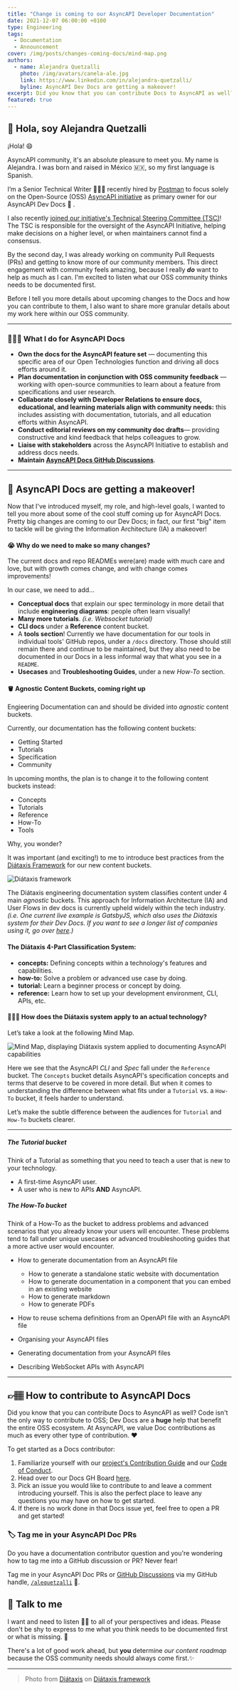 ```yaml
---
title: "Change is coming to our AsyncAPI Developer Documentation"
date: 2021-12-07 06:00:00 +0100
type: Engineering
tags:
  - Documentation
  - Announcement
cover: /img/posts/changes-coming-docs/mind-map.png
authors:
  - name: Alejandra Quetzalli
    photo: /img/avatars/canela-ale.jpg
    link: https://www.linkedin.com/in/alejandra-quetzalli/
    byline: AsyncAPI Dev Docs are getting a makeover!
excerpt: Did you know that you can contribute Docs to AsyncAPI as well? Code isn't the only way to contribute to OSS; Dev Docs are a huge help that benefit the entire OSS ecosystem.
featured: true
---
```


## 🦄 Hola, soy Alejandra Quetzalli

¡Hola! 😄

AsyncAPI community, it's an absolute pleasure to meet you. My name is Alejandra. I was born and raised in México 🇲🇽, so my first language is Spanish.

I’m a Senior Technical Writer 👩🏻‍💻 recently hired by [Postman](https://www.postman.com/alejandra-quetzalli) to focus solely on the Open-Source (OSS) [AsyncAPI initiative](https://www.asyncapi.com/) as primary owner for our AsyncAPI Dev Docs 📄 . 

I also recently [joined our initiative's Technical Steering Committee (TSC)](https://www.asyncapi.com/community/tsc)! The TSC is responsible for the oversight of the AsyncAPI Initiative, helping make decisions on a higher level, or when maintainers cannot find a consensus.

By the second day, I was already working on community Pull Requests (PRs) and getting to know more of our community members. This direct engagement with community feels amazing, because I really **_do_** want to help as much as I can. I'm excited to listen what our OSS community thinks needs to be documented first.

Before I tell you more details about upcoming changes to the Docs and how you can contribute to them, I also want to share more granular details about my work here within our OSS community.

***

### 👩🏻‍💻 What I do for AsyncAPI Docs
- **Own the docs for the AsyncAPI feature set** — documenting this specific area of our Open Technologies function and driving all docs efforts around it.
- **Plan documentation in conjunction with OSS community feedback** — working with open-source communities to learn about a feature from specifications and user research.
- **Collaborate closely with Developer Relations to ensure docs, educational, and learning materials align with community needs:** this includes assisting with documentation, tutorials, and all education efforts within AsyncAPI.
- **Conduct editorial reviews on my community doc drafts**— providing constructive and kind feedback that helps colleagues to grow.
- **Liaise with stakeholders** across the AsyncAPI Initiative to establish and address docs needs.
- **Maintain [AsyncAPI Docs GitHub Discussions](https://github.com/asyncapi/community/discussions/categories/docs)**.
 
***


## 💄 AsyncAPI Docs are getting a makeover!
Now that I've introduced myself, my role, and high-level goals, I wanted to tell you more about some of the cool stuff coming up for AsyncAPI Docs. Pretty big changes are coming to our Dev Docs; in fact, our first "big" item to tackle will be giving the Information Architecture (IA) a makeover!


#### 😭 Why do we need to make so many changes?
The current docs and repo READMEs were(are) made with much care and love, but with growth comes change, and with change comes improvements! 

In our case, we need to add...
- **Conceptual docs** that explain our spec terminology in more detail that include **engineering diagrams**: people often learn visually! 
- **Many more tutorials**. _(i.e. Websocket tutorial)_
- **CLI docs** under a **Reference** content bucket.
- A **tools section**! Currently we have documentation for our tools in individual tools' GitHub repos, under a `/docs` directory. Those should still remain there and continue to be maintained, but they also need to be documented in our Docs in a less informal way that what you see in a `README`.
- **Usecases** and **Troubleshooting Guides**, under a new _How-To_ section.


#### 🪣 Agnostic Content Buckets, coming right up
Engieering Documentation can and should be divided into _agnostic_ content buckets.

Currently, our documentation has the following content buckets:
- Getting Started
- Tutorials
- Specification
- Community

In upcoming months, the plan is to change it to the following content buckets instead:
- Concepts
- Tutorials
- Reference
- How-To 
- Tools

Why, you wonder? 

It was important (and exciting!) to me to introduce best practices from the [Diátaxis Framework](https://diataxis.fr/) for our new content buckets.

![Diátaxis framework](/img/posts/changes-coming-docs/diataxis.png)

The Diátaxis engineering documentation system classifies content under 4 main _agnostic_ buckets. This approach for Information Architecture (IA) and User Flows in dev docs is currently upheld widely within the tech industry. _(i.e. One current live example is GatsbyJS, which also uses the Diátaxis system for their Dev Docs. If you want to see a longer list of companies using it, go over [here](https://diataxis.fr/adoption/).)_

#### The Diátaxis 4-Part Classification System:
- **concepts:** Defining concepts within a technology's features and capabilities.
- **how-to:** Solve a problem or advanced use case by doing.
- **tutorial:** Learn a beginner process or concept by doing.
- **reference:** Learn how to set up your development environment, CLI, APIs, etc.


#### 💁🏻‍♀️ How does the Diátaxis system apply to an actual technology?
Let’s take a look at the following Mind Map.

![Mind Map, displaying Diátaxis system applied to documenting AsyncAPI capabilities](/img/posts/changes-coming-docs/mind-map.png)

Here we see that the AsyncAPI _CLI_ and _Spec_ fall under the `Reference` bucket. The `Concepts` bucket details AsyncAPI's specification concepts and terms that deserve to be covered in more detail. But when it comes to understanding the difference between what fits under a `Tutorial` vs. a `How-To` bucket, it feels harder to understand.

Let’s make the subtle difference between the audiences for `Tutorial` and `How-To` buckets clearer.

***

##### The Tutorial bucket

Think of a Tutorial as something that you need to teach a user that is new to your technology.
- A first-time AsyncAPI user.
- A user who is new to APIs **AND** AsyncAPI.

##### The How-To bucket

Think of a How-To as the bucket to address problems and advanced scenarios that you already know your users will encounter. These problems tend to fall under unique usecases or advanced troubleshooting guides that a more active user would encounter.

- How to generate documentation from an AsyncAPI file
  - How to generate a standalone static website with documentation
  - How to generate documentation in a component that you can embed in an existing website
  - How to generate markdown
  - How to generate PDFs
- How to reuse schema definitions from an OpenAPI file with an AsyncAPI file

- Organising your AsyncAPI files
- Generating documentation from your AsyncAPI files
- Describing WebSocket APIs with AsyncAPI
***

## 👉🏽 How to contribute to AsyncAPI Docs
Did you know that you can contribute Docs to AsyncAPI as well? Code isn't the only way to contribute to OSS; Dev Docs are a **huge** help that benefit the entire OSS ecosystem. At AsyncAPI, we value Doc contributions as much as every other type of contribution. ❤️


To get started as a Docs contributor:
1. Familiarize yourself with our [project's Contribution Guide](https://github.com/asyncapi/community/blob/master/CONTRIBUTING.md) and our [Code of Conduct](https://github.com/asyncapi/.github/blob/master/CODE_OF_CONDUCT.md).
2. Head over to our Docs GH Board [here](https://github.com/orgs/asyncapi/projects/8).
3. Pick an issue you would like to contribute to and leave a comment introducing yourself. This is also the perfect place to leave any questions you may have on how to get started. 
4. If there is no work done in that Docs issue yet, feel free to open a PR and get started!

### 🏷 Tag me in your AsyncAPI Doc PRs
Do you have a documentation contributor question and you're wondering how to tag me into a GitHub discussion or PR? Never fear!

Tag me in your AsyncAPI Doc PRs or [GitHub Discussions](https://github.com/asyncapi/community/discussions/categories/docs) via my GitHub handle, [`/alequetzalli`](https://github.com/alequetzalli) 🐙.


## 🙂 Talk to me
I want and need to listen 👂🏽 to all of your perspectives and ideas. Please don't be shy to express to me what you think needs to be documented first or what is missing. 📝

There's a lot of good work ahead, but **you** determine _our content roadmap_ because the OSS community needs should always come first.✨




---
> Photo from <a href="https://diataxis.fr/">Diátaxis</a> on <a href="https://diataxis.fr/">Diátaxis framework</a>
